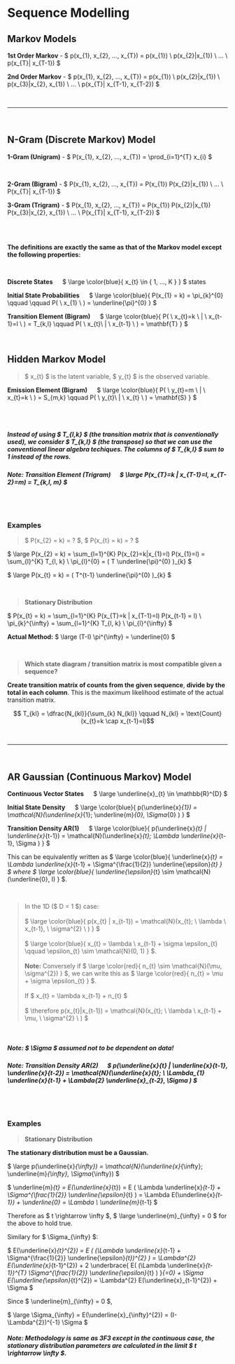 # Sequence Modelling


## Markov Models

**1st Order Markov** - $ p(x_{1}, x_{2}, ..., x_{T}) = p(x_{1}) \ p(x_{2}|x_{1}) \ ... \ p(x_{T}| x_{T-1}) $

**2nd Order Markov** - $ p(x_{1}, x_{2}, ..., x_{T}) = p(x_{1}) \ p(x_{2}|x_{1}) \ p(x_{3}|x_{2}, x_{1}) \ ... \ p(x_{T}| x_{T-1}, x_{T-2}) $


</br><hr></br>

## N-Gram (Discrete Markov) Model

**1-Gram (Unigram)** - $ P(x_{1}, x_{2}, ..., x_{T}) = \prod_{i=1}^{T} x_{i} $

</br>

**2-Gram (Bigram)** - $ P(x_{1}, x_{2}, ..., x_{T}) = P(x_{1}) P(x_{2}|x_{1}) \ ... \ P(x_{T}| x_{T-1}) $

**3-Gram (Trigram)** - $ P(x_{1}, x_{2}, ..., x_{T}) = P(x_{1}) P(x_{2}|x_{1}) P(x_{3}|x_{2}, x_{1}) \ ... \ P(x_{T}| x_{T-1}, x_{T-2}) $

</br> </br>

**The definitions are exactly the same as that of the Markov model except the following properties:**

</br>

**Discrete States** &emsp; $ \large \color{blue}{ x_{t} \in \{ 1, ..., K \} } $ states

**Initial State Probabilities** &emsp; $ \large \color{blue}{ P(x_{1} = k) = \pi_{k}^{0}  \qquad \qquad P( \ x_{1} \ ) = \underline{\pi}^{0} } $ </br>

**Transition Element (Bigram)** &emsp; $ \large \color{blue}{ P( \ x_{t}=k \ | \ x_{t-1}=l \ ) = T_{k,l} \qquad P( \ x_{t}\ | \ x_{t-1} \ ) = \mathbf{T} } $ </br>


</br>

## Hidden Markov Model

> $ x_{t} $ is the latent variable, $ y_{t} $ is the observed variable.

**Emission Element (Bigram)** &emsp;  $ \large \color{blue}{ P( \ y_{t}=m \ | \ x_{t}=k \ ) = S_{m,k} \qquad P( \ y_{t}\ | \ x_{t} \ ) = \mathbf{S} } $ </br>


</br> </br>

##### Instead of using $ T_{l,k} $ (the transition matrix that is conventionally used), we consider $ T_{k,l} $ (the transpose) so that we can use the conventional linear algebra techiques. The columns of $ T_{k,l} $ sum to 1 instead of the rows.


##### Note: **Transition Element (Trigram)** &emsp; $ \large P(x_{T}=k | x_{T-1}=l, x_{T-2}=m) = T_{k,l, m} $ </br>


</br> </br>

### Examples

> $ P(x_{2} = k) = ? $, $ P(x_{t} = k) = ? $

$ \large P(x_{2} = k) = \sum_{l=1}^{K} P(x_{2}=k|x_{1}=l) P(x_{1}=l) = \sum_{l}^{K} T_{l, k} \ \pi_{l}^{0} = ( T \underline{\pi}^{0} )_{k}  $

$ \large P(x_{t} = k) = ( T^{t-1} \underline{\pi}^{0} )_{k} $

</br>

> **Stationary Distribution**

$ P(x_{t} = k) = \sum_{l=1}^{K} P(x_{T}=k | x_{T-1}=l) P(x_{t-1} = l) \\
\pi_{k}^{\infty} = \sum_{l=1}^{K} T_{l, k} \ \pi_{l}^{\infty}
$

**Actual Method:** $ \large (T-I) \pi^{\infty} = \underline{0} $

</br>

> **Which state diagram / transition matrix is most compatible given a sequence?**

**Create transition matrix of counts from the given sequence**, **divide by the total in each column**. This is the maximum likelihood estimate of the actual transition matrix.

$$ T_{kl} = \dfrac{N_{kl}}{\sum_{k} N_{kl}} \qquad N_{kl} = \text{Count}(x_{t}=k \cap x_{t-1}=l)$$

</br><hr></br>

## AR Gaussian (Continuous Markov) Model

**Continuous Vector States** &emsp; $ \large \underline{x}_{t} \in \mathbb{R}^{D} $

**Initial State Density** &emsp; $ \large \color{blue}{ 
 p(\underline{x}_{1}) = \mathcal{N}(\underline{x}_{1}; \underline{m}_{0}, \Sigma_{0} ) } $

**Transition Density AR(1)** &emsp; $ \large \color{blue}{ 
 p(\underline{x}_{t} | \underline{x}_{t-1}) = \mathcal{N}(\underline{x}_{t}; \Lambda \underline{x}_{t-1}, \Sigma ) } $

This can be equivalently written as $ \large \color{blue}{ \underline{x}_{t} = \Lambda \underline{x}_{t-1} + \Sigma^{\frac{1}{2}} \underline{\epsilon}_{t} } $ where $ \large \color{blue}{  \underline{\epsilon}_{t} \sim \mathcal{N}(\underline{0}, I) } $.

</br>

> In the 1D ($ D = 1 $) case: </br></br>
$ \large \color{blue}{ 
 p(x_{t} | x_{t-1}) = \mathcal{N}(x_{t}; \ \lambda \ x_{t-1}, \ \sigma^{2} \ ) }  $ </br></br>
$ \large \color{blue}{ x_{t} = \lambda \ x_{t-1} + \sigma \epsilon_{t} \qquad \epsilon_{t} \sim \mathcal{N}(0, 1) 
 } $.
</br></br> **Note:** Conversely if $ \large \color{red}{ n_{t} \sim \mathcal{N}(\mu, \sigma^{2}) } $, we can write this as $ \large \color{red}{ n_{t} = \mu + \sigma \epsilon_{t} } $.
</br></br> 
If $ x_{t} = \lambda x_{t-1} + n_{t} $
</br></br> 
$ \therefore p(x_{t}|x_{t-1}) = \mathcal{N}(x_{t}; \ \lambda \ x_{t-1} + \mu, \ \sigma^{2} \ ) $
</br>


##### Note: $ \Sigma $ assumed not to be dependent on data!

##### Note: **Transition Density AR(2)** &emsp; $ p(\underline{x}_{t} | \underline{x}_{t-1}, \underline{x}_{t-2}) = \mathcal{N}(\underline{x}_{t}; \ \Lambda_{1} \underline{x}_{t-1} + \Lambda_{2} \underline{x}_{t-2}, \Sigma )  $

</br> </br>

### Examples

> **Stationary Distribution**

**The stationary distribution must be a Gaussian.**

$ \large p(\underline{x}_{\infty}) = \mathcal{N}(\underline{x}_{\infty}; \underline{m}_{\infty}, \Sigma_{\infty}) $


$ \underline{m}_{t} = E(\underline{x}_{t}) = E ( \Lambda \underline{x}_{t-1} + \Sigma^{\frac{1}{2}} \underline{\epsilon}_{t} ) = \Lambda E(\underline{x}_{t-1}) + \underline{0}  = \Lambda \ \underline{m}_{t-1} $

Therefore as $ t \rightarrow \infty $, $ \large \underline{m}_{\infty} = 0 $ for the above to hold true.


Similary for $ \Sigma_{\infty} $:

$ E(\underline{x}_{t}^{2}) = E ( (\Lambda \underline{x}_{t-1} + \Sigma^{\frac{1}{2}} \underline{\epsilon}_{t})^{2} ) = \Lambda^{2} E(\underline{x}_{t-1}^{2}) + 2 \underbrace{ E( (\Lambda \underline{x}_{t-1})^{T} \Sigma^{\frac{1}{2}} \underline{\epsilon}_{t} ) }_{=0} + \Sigma E(\underline{\epsilon}_{t}^{2}) = \Lambda^{2} E(\underline{x}_{t-1}^{2}) + \Sigma $

Since $ \underline{m}_{\infty} = 0 $,

$ \large \Sigma_{\infty} = E(\underline{x}_{\infty}^{2}) = (I-\Lambda^{2})^{-1} \Sigma $

##### Note: Methodology is same as 3F3 except in the continuous case, the stationary distribution parameters are calculated in the limit $ t \rightarrow \infty $.











